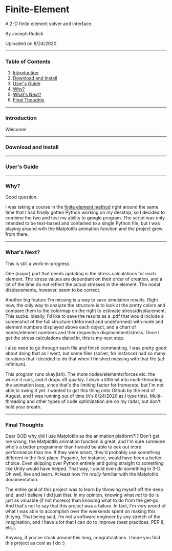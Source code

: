 # Finite-Element
A 2-D finite element solver and interface.

By Joseph Rudick

Uploaded on 8/24/2020

---

### Table of Contents
1. [Introduction](#Introduction)
2. [Download and Install](#download-and-install)
3. [User's Guide](#users-guide)
4. [Why?](#why)
5. [What's Next?](#whats-next)
6. [Final Thoughts](#final-thoughts)

---

### Introduction
Welcome!  

---

### Download and Install


---

### User's Guide


---

### Why?
Good question.

I was taking a course in the [finite element method](https://en.wikipedia.org/wiki/Finite_element_method) right around the same time that I had finally gotten Python working on my desktop, so I decided to combine the two and test my ability to ~~google~~ program.  The script was only intended to be text-based and contained to a single Python file, but I was playing around with the Matplotlib animation function and the project grew from there.

---

### What's Next?
This is still a work-in-progress.

One (major) part that needs updating is the stress calculations for each element.  The stress values are dependant on their order of creation, and a lot of the time do not reflect the actual stresses in the element.  The nodal displacements, however, seem to be correct.

Another big feature I'm missing is a way to save simulation results.  Right now, the only way to analyze the structure is to look at the pretty colors and compare them to the colormap on the right to estimate stress/displacement.  This sucks.  Ideally, I'd like to save the results as a .pdf that would include a screenshot of the full structure (deformed and undeformed) with node and element numbers displayed above each object, and a chart of nodes/element numbers and ther respective displacement/stress.  Once I get the stress calculations dialed in, this is my next step.

I also need to go through each file and finish commenting.  I was pretty good about doing that as I went, but some files (solver, for instance) had so many iterations that I decided to do that when I finished messing with that file (ad infinitum).

This program runs okay(ish).  The more nodes/elements/forces etc. the worse it runs, and it drops off *quickly*.  I dove a little bit into multi-threading the animation loop, since that's the limiting factor for framerate, but I'm not able to swing it yet.  I wanted to get this thing onto Github by the end of August, and I was running out of time (it's 8/24/2020 as I type this).  Multi-threading and other types of code optimization are on my radar, but don't hold your breath.

---

### Final Thoughts
Dear GOD why did I use Matplotlib as the animation platform?!?  Don't get me wrong, the Matplotlib animation function is great, and I'm sure someone who's a better programmer than I would be able to eek out more performance than me.  If they were smart, they'd probably use something different in the first place.  Pygame, for instance, would have been a better choice.  Even skipping over Python entirely and going straight to something like Unity would have helped.  That way, I could even do something in 3-D.  Oh well, live and learn.  At least now I'm *really* familiar with the Matplotlib documentation.

The entire goal of this project was to learn by throwing myself off the deep end, and I believe I did just that.  In my opinion, knowing what *not* to do is just as valuable (if not moreso) than knowing what to do from the get-go.  And that's not to say that this project was a failure.  In fact, I'm very proud of what I was able to accomplish over the weekends spent on making this thityng.  That being said, i'm not a software engineer by any stretch of the imagination, and I have a lot that I can do to improve (best practices, PEP 8, etc.).

Anyway, if you've stuck around this long, congratulations.  I hope you find this project as cool as I do :)





